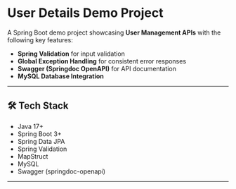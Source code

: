 # User Details Demo Project

A Spring Boot demo project showcasing **User Management APIs** with the following key features:
- **Spring Validation** for input validation  
- **Global Exception Handling** for consistent error responses  
- **Swagger (Springdoc OpenAPI)** for API documentation  
- **MySQL Database Integration**  

---

## 🛠️ Tech Stack
- Java 17+  
- Spring Boot 3+  
- Spring Data JPA  
- Spring Validation  
- MapStruct  
- MySQL  
- Swagger (springdoc-openapi)  

---

